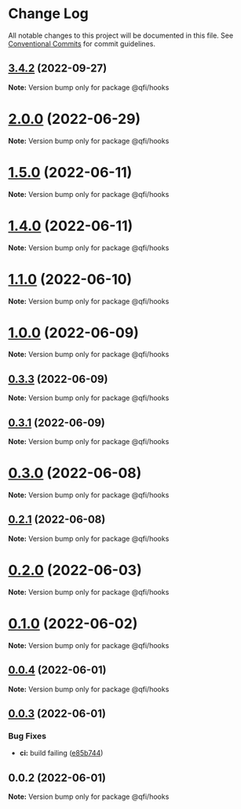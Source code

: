 # Change Log

All notable changes to this project will be documented in this file.
See [Conventional Commits](https://conventionalcommits.org) for commit guidelines.

## [3.4.2](https://github.com/quadratic-funding/qfi/compare/v3.1.0...v3.4.2) (2022-09-27)

**Note:** Version bump only for package @qfi/hooks





# [2.0.0](https://github.com/quadratic-funding/qfi/compare/v1.5.0...v2.0.0) (2022-06-29)

**Note:** Version bump only for package @qfi/hooks





# [1.5.0](https://github.com/quadratic-funding/qfi/compare/v1.4.1...v1.5.0) (2022-06-11)

**Note:** Version bump only for package @qfi/hooks





# [1.4.0](https://github.com/quadratic-funding/qfi/compare/v1.3.0...v1.4.0) (2022-06-11)

**Note:** Version bump only for package @qfi/hooks





# [1.1.0](https://github.com/quadratic-funding/qfi/compare/v1.0.1...v1.1.0) (2022-06-10)

**Note:** Version bump only for package @qfi/hooks





# [1.0.0](https://github.com/quadratic-funding/qfi/compare/v0.3.3...v1.0.0) (2022-06-09)

**Note:** Version bump only for package @qfi/hooks





## [0.3.3](https://github.com/quadratic-funding/qfi/compare/v0.3.2...v0.3.3) (2022-06-09)

**Note:** Version bump only for package @qfi/hooks





## [0.3.1](https://github.com/quadratic-funding/qfi/compare/v0.2.2...v0.3.1) (2022-06-09)

**Note:** Version bump only for package @qfi/hooks





# [0.3.0](https://github.com/quadratic-funding/qfi/compare/v0.2.2...v0.3.0) (2022-06-08)

**Note:** Version bump only for package @qfi/hooks





## [0.2.1](https://github.com/quadratic-funding/qfi/compare/v0.2.0...v0.2.1) (2022-06-08)

**Note:** Version bump only for package @qfi/hooks





# [0.2.0](https://github.com/quadratic-funding/qfi/compare/v0.1.0...v0.2.0) (2022-06-03)

**Note:** Version bump only for package @qfi/hooks





# [0.1.0](https://github.com/quadratic-funding/qfi/compare/v0.0.4...v0.1.0) (2022-06-02)

**Note:** Version bump only for package @qfi/hooks





## [0.0.4](https://github.com/quadratic-funding/qfi/compare/v0.0.3...v0.0.4) (2022-06-01)

**Note:** Version bump only for package @qfi/hooks





## [0.0.3](https://github.com/quadratic-funding/qfi/compare/v0.0.2...v0.0.3) (2022-06-01)


### Bug Fixes

* **ci:** build failing ([e85b744](https://github.com/quadratic-funding/qfi/commit/e85b74426f45a3b75148e82cfaf85cee62da0701))





## 0.0.2 (2022-06-01)

**Note:** Version bump only for package @qfi/hooks
